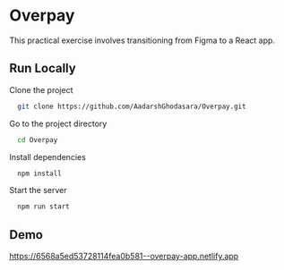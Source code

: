 # Overpay

This practical exercise involves transitioning from Figma to a React app.


## Run Locally

Clone the project

```bash
  git clone https://github.com/AadarshGhodasara/Overpay.git
```

Go to the project directory

```bash
  cd Overpay
```

Install dependencies

```bash
  npm install
```

Start the server

```bash
  npm run start
```


## Demo

https://6568a5ed53728114fea0b581--overpay-app.netlify.app
